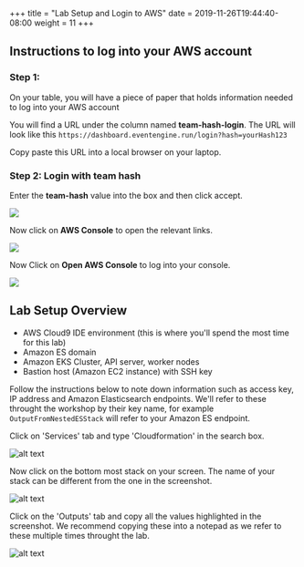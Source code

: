 +++
title = "Lab Setup and Login to AWS"
date = 2019-11-26T19:44:40-08:00
weight = 11
+++

## Instructions to log into your AWS account

### Step 1:
On your table, you will have a piece of paper that holds information needed to log into your AWS account

You will find a URL under the column named **team-hash-login**. The URL will look like this ```https://dashboard.eventengine.run/login?hash=yourHash123```

Copy paste this URL into a local browser on your laptop.

### Step 2: Login with team hash
Enter the **team-hash** value into the box and then click accept.

![](https://ant332.s3-us-west-2.amazonaws.com/ant332-lab-guide-artifacts/teams-setup.png)

Now click on **AWS Console** to open the relevant links.

![](https://ant332.s3-us-west-2.amazonaws.com/ant332-lab-guide-artifacts/teams-setup-2.png)

Now Click on **Open AWS Console** to log into your console.

![](https://ant332.s3-us-west-2.amazonaws.com/ant332-lab-guide-artifacts/teams-setup-3.png)

## Lab Setup Overview

* AWS Cloud9 IDE environment (this is where you'll spend the most time for this lab)
* Amazon ES domain
* Amazon EKS Cluster, API server, worker nodes
* Bastion host (Amazon EC2 instance) with SSH key

Follow the instructions below to note down information such as access key, IP address and Amazon Elasticsearch endpoints. We'll refer to these throught the workshop by their key name, for example ```OutputFromNestedESStack``` will refer to your Amazon ES endpoint.

Click on 'Services' tab and type 'Cloudformation' in the search box.

![alt text](https://ant332.s3-us-west-2.amazonaws.com/ant332-lab-guide-artifacts/cfn-1.png)

Now click on the bottom most stack on your screen. The name of your stack can be different from the one in the screenshot.

![alt text](https://ant332.s3-us-west-2.amazonaws.com/ant332-lab-guide-artifacts/cfn-2.png)

Click on the 'Outputs' tab and copy all the values highlighted in the screenshot. We recommend copying these into a notepad as we refer to these multiple times throught the lab.

![alt text](https://ant332.s3-us-west-2.amazonaws.com/ant332-lab-guide-artifacts/cfn-3.png)
